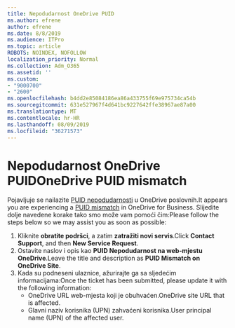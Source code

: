 ```yaml
---
title: Nepodudarnost OneDrive PUID
ms.author: efrene
author: efrene
ms.date: 8/8/2019
ms.audience: ITPro
ms.topic: article
ROBOTS: NOINDEX, NOFOLLOW
localization_priority: Normal
ms.collection: Adm_O365
ms.assetid: ''
ms.custom:
- "9000700"
- "2600"
ms.openlocfilehash: b4dd2e85084186ea86a433755f69e975734ca54b
ms.sourcegitcommit: 631e527967f4d641bc9227642ffe38967ae87a00
ms.translationtype: MT
ms.contentlocale: hr-HR
ms.lasthandoff: 08/09/2019
ms.locfileid: "36271573"
---
```

# <a name="onedrive-puid-mismatch"></a><span data-ttu-id="1dcd2-102">Nepodudarnost OneDrive PUID</span><span class="sxs-lookup"><span data-stu-id="1dcd2-102">OneDrive PUID mismatch</span></span>
<span data-ttu-id="1dcd2-103">Pojavljuje se nailazite [PUID nepodudarnosti](https://docs.microsoft.com/sharepoint/support/administration/access-denied-or-need-permission-error-sharepoint-online-or-onedrive-for-business#when-accessing-a-onedrive-site) u OneDrive poslovnih.</span><span class="sxs-lookup"><span data-stu-id="1dcd2-103">It appears you are experiencing a [PUID mismatch](https://docs.microsoft.com/sharepoint/support/administration/access-denied-or-need-permission-error-sharepoint-online-or-onedrive-for-business#when-accessing-a-onedrive-site) in OneDrive for Business.</span></span> <span data-ttu-id="1dcd2-104">Slijedite dolje navedene korake tako smo može vam pomoći čim:</span><span class="sxs-lookup"><span data-stu-id="1dcd2-104">Please follow the steps below so we may assist you as soon as possible:</span></span>

1. <span data-ttu-id="1dcd2-105">Kliknite **obratite podršci**, a zatim **zatražiti novi servis**.</span><span class="sxs-lookup"><span data-stu-id="1dcd2-105">Click **Contact Support**, and then **New Service Request**.</span></span>
2. <span data-ttu-id="1dcd2-106">Ostavite naslov i opis kao **PUID Nepodudarnost na web-mjestu OneDrive**.</span><span class="sxs-lookup"><span data-stu-id="1dcd2-106">Leave the title and description as **PUID Mismatch on OneDrive Site**.</span></span>
3. <span data-ttu-id="1dcd2-107">Kada su podneseni ulaznice, ažurirajte ga sa sljedećim informacijama:</span><span class="sxs-lookup"><span data-stu-id="1dcd2-107">Once the ticket has been submitted, please update it with the following information:</span></span>
    - <span data-ttu-id="1dcd2-108">OneDrive URL web-mjesta koji je obuhvaćen.</span><span class="sxs-lookup"><span data-stu-id="1dcd2-108">OneDrive site URL that is affected.</span></span>
    - <span data-ttu-id="1dcd2-109">Glavni naziv korisnika (UPN) zahvaćeni korisnika.</span><span class="sxs-lookup"><span data-stu-id="1dcd2-109">User principal name (UPN) of the affected user.</span></span>



